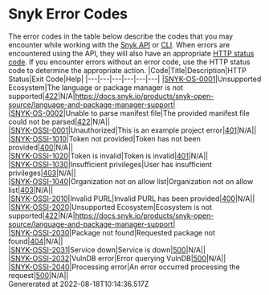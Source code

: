 # Snyk Error Codes
  The error codes in the table below describe the codes that you may encounter while working with the [Snyk API](../snyk-api-info/README.md) or [CLI](../snyk-cli/README.md). When errors are encountered using the API, they will also have an appropriate [HTTP status code](https://en.wikipedia.org/wiki/List_of_HTTP_status_codes). If you encounter errors without an error code, use the HTTP status code to determine the appropriate action.
  |Code|Title|Description|HTTP Status|Exit Code|Help|
  |---|---|---|---|---|---|
|[SNYK-OS-0001](#snyk-os-0001)|Unsupported Ecosystem|The language or package manager is not supported|[422](https://developer.mozilla.org/en-US/docs/Web/HTTP/Status/422)|N/A|https://docs.snyk.io/products/snyk-open-source/language-and-package-manager-support|    
|[SNYK-OS-0002](#snyk-os-0002)|Unable to parse manifest file|The provided manifest file could not be parsed|[422](https://developer.mozilla.org/en-US/docs/Web/HTTP/Status/422)|N/A||    
|[SNYK-OSSI-0001](#snyk-ossi-0001)|Unauthorized|This is an example project error|[401](https://developer.mozilla.org/en-US/docs/Web/HTTP/Status/401)|N/A||    
|[SNYK-OSSI-1010](#snyk-ossi-1010)|Token not provided|Token has not been provided|[400](https://developer.mozilla.org/en-US/docs/Web/HTTP/Status/400)|N/A||    
|[SNYK-OSSI-1020](#snyk-ossi-1020)|Token is invalid|Token is invalid|[401](https://developer.mozilla.org/en-US/docs/Web/HTTP/Status/401)|N/A||    
|[SNYK-OSSI-1030](#snyk-ossi-1030)|Insufficient privileges|User has insufficient privileges|[403](https://developer.mozilla.org/en-US/docs/Web/HTTP/Status/403)|N/A||    
|[SNYK-OSSI-1040](#snyk-ossi-1040)|Organization not on allow list|Organization not on allow list|[403](https://developer.mozilla.org/en-US/docs/Web/HTTP/Status/403)|N/A||    
|[SNYK-OSSI-2010](#snyk-ossi-2010)|Invalid PURL|Invalid PURL has been provided|[400](https://developer.mozilla.org/en-US/docs/Web/HTTP/Status/400)|N/A||    
|[SNYK-OSSI-2020](#snyk-ossi-2020)|Unsupported Ecosystem|Ecosystem is not supported|[422](https://developer.mozilla.org/en-US/docs/Web/HTTP/Status/422)|N/A|https://docs.snyk.io/products/snyk-open-source/language-and-package-manager-support|    
|[SNYK-OSSI-2030](#snyk-ossi-2030)|Package not found|Requested package not found|[404](https://developer.mozilla.org/en-US/docs/Web/HTTP/Status/404)|N/A||    
|[SNYK-OSSI-2031](#snyk-ossi-2031)|Service down|Service is down|[500](https://developer.mozilla.org/en-US/docs/Web/HTTP/Status/500)|N/A||    
|[SNYK-OSSI-2032](#snyk-ossi-2032)|VulnDB error|Error querying VulnDB|[500](https://developer.mozilla.org/en-US/docs/Web/HTTP/Status/500)|N/A||    
|[SNYK-OSSI-2040](#snyk-ossi-2040)|Processing error|An error occurred processing the request|[500](https://developer.mozilla.org/en-US/docs/Web/HTTP/Status/500)|N/A||    
Genererated at 2022-08-18T10:14:36.517Z